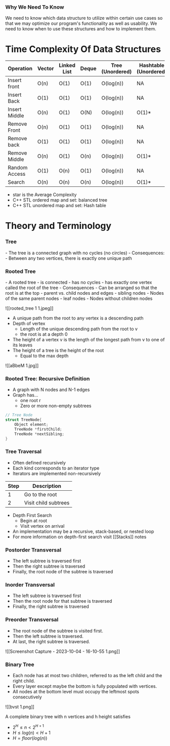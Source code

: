 <h3>Why We Need To Know</h3>
We need to know which data structure to utilize within certain use cases so that we may optimize our program's functionality as well as usability. We need to know when to use these structures and how to implement them.

<h1><strong>Time Complexity Of Data Structures</strong></h1>

Operation|Vector|Linked List|Deque|Tree (Unordered)|Hashtable (Unordered)
-|-|-|-|-|-
Insert front|O(n)|O(1)|O(1)|O(log(n))|NA
Insert Back|O(1)|O(1)|O(1)|O(log(n))|NA
Insert Middle|O(n)|O(1)|O(N)|O(log(n))|O(1)*
Remove Front|O(n)|O(1)|O(1)|O(log(n))|NA
Remove back|O(1)|O(1)|O(1)|O(log(n))|NA
Remove Middle|O(n)|O(1)|O(n)|O(log(n))|O(1)*
Random Access|O(1)|O(n)|O(1)|O(log(n))|NA
Search|O(n)|O(n)|O(n)|O(log(n))|O(1)*

* star is the Average Complexity
* C++ STL ordered map and set: balanced tree
* C++ STL unordered map and set: Hash table

<h1><strong>Theory and Terminology</strong></h1>

<h3>Tree</h3>
- The tree is a connected graph with no cycles (no circles)
- Consequences:
	- Between any two vertices, there is exactly one unique path

<h3>Rooted Tree</h3>
- A rooted tree 
	- is connected
	- has no cycles
	- has exactly one vertex called the root of the tree
- Consequences
	- Can be arranged so that the root is at the top
	- parent vs. child nodes and edges
	- sibling nodes - Nodes of the same parent nodes
	- leaf nodes - Nodes without children nodes

![[rooted_tree 1 1.jpeg]]

- A unique path from the root to any vertex is a descending path
- Depth of vertex
	- Length of the unique descending path from the root to v
	- the root is at a depth 0
- The height of a vertex v is the length of the longest path from v to one of its leaves
- The height of a tree is the height of the root
	- Equal to the max depth 

![[aBbeM 1.jpg]]

<h3>Rooted Tree: Recursive Definition</h3>

- A graph with N nodes and N-1 edges
- Graph has...
	- one root r
	- Zero or more non-empty subtrees

```cpp
// Tree Node 
struct TreeNode{
	Object element;
	TreeNode *firstChild;
	TreeNode *nextSibling;
}
```

<h3>Tree Traversal</h3>

- Often defined recursively 
- Each kind corresponds to an iterator type
- Iterators are implemented non-recursively

Step|Description
-|-
1|Go to the root
2|Visit child subtrees

- Depth First Search
	- Begin at root
	- Visit vertex on arrival
- An implementation may be a recursive, stack-based, or nested loop
- For more information on depth-first search visit [[Stacks]] notes

<h3>Postorder Transversal</h3>

- The left subtree is traversed first
- Then the right subtree is traversed
- Finally, the root node of the subtree is traversed

<h3>Inorder Transversal</h3>

- The left subtree is traversed first
- Then the root node for that subtree is traversed
- Finally, the right subtree is traversed

<h3>Preorder Transversal</h3>

- The root node of the subtree is visited first.
- Then the left subtree is traversed.
- At last, the right subtree is traversed.

![[Screenshot Capture - 2023-10-04 - 16-10-55 1.png]]

<h3>Binary Tree</h3>

- Each node has at most two children, referred to as the left child and the right child.
- Every layer except maybe the bottom is fully populated with vertices. 
- All nodes at the bottom level must occupy the leftmost spots consecutively

![[bvst 1.png]]

A complete binary tree with n vertices and h height satisfies
- $2^H ≤ n < 2^{H+1}$
- $H ≤ log(n) < H + 1$
- $H = floor(log(n))$

